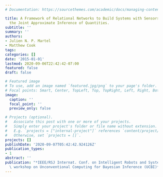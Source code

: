 ```yaml
---
# Documentation: https://sourcethemes.com/academic/docs/managing-content/

title: A Framework of Relational Networks to Build Systems with Sensors able to Perform
  the Joint Approximate Inference of Quantities.
subtitle: ''
summary: ''
authors:
- Julien N. P. Martel
- Matthew Cook
tags:
categories: []
date: '2015-01-01'
lastmod: 2020-09-06T22:42:42-07:00
featured: false
draft: false

# Featured image
# To use, add an image named `featured.jpg/png` to your page's folder.
# Focal points: Smart, Center, TopLeft, Top, TopRight, Left, Right, BottomLeft, Bottom, BottomRight.
image:
  caption: ''
  focal_point: ''
  preview_only: false

# Projects (optional).
#   Associate this post with one or more of your projects.
#   Simply enter your project's folder or file name without extension.
#   E.g. `projects = ["internal-project"]` references `content/project/deep-learning/index.md`.
#   Otherwise, set `projects = []`.
projects: []
publishDate: '2020-09-07T05:42:42.924126Z'
publication_types:
- 1
abstract: ''
publication: "*IEEE/RSJ Internat. Conf. on Intelligent Robots and Systems, IROS'15,\
  \ workshop on Unconventional Computing for Bayesian Inference (UCBI)*"
---
```

